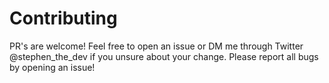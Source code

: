 # Contributing

PR's are welcome! Feel free to open an issue or DM me through Twitter @stephen_the_dev if you unsure about your change. Please report all bugs by opening an issue!

